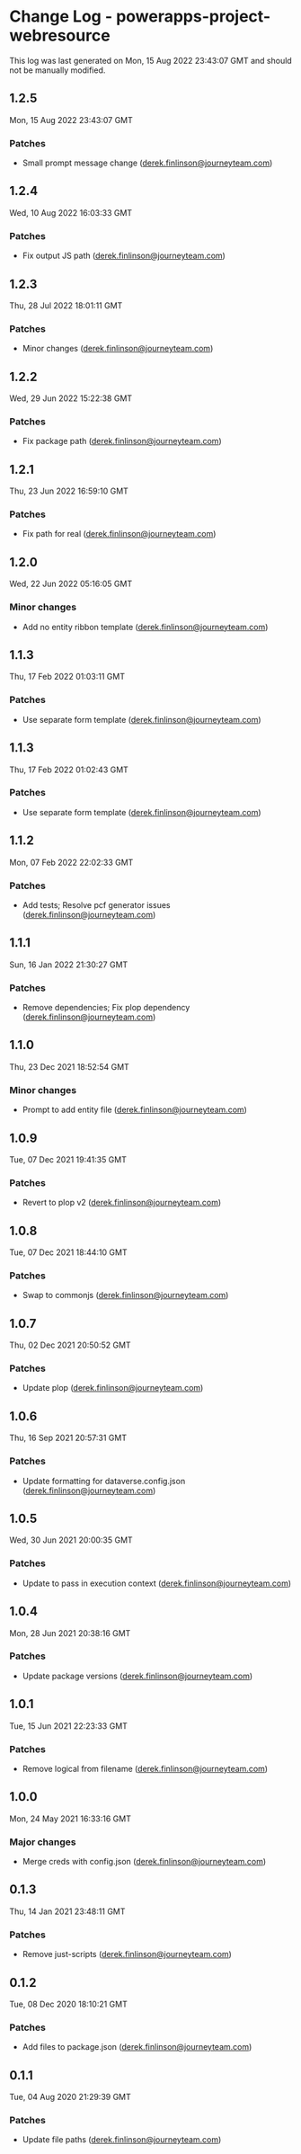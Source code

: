 # Change Log - powerapps-project-webresource

This log was last generated on Mon, 15 Aug 2022 23:43:07 GMT and should not be manually modified.

<!-- Start content -->

## 1.2.5

Mon, 15 Aug 2022 23:43:07 GMT

### Patches

- Small prompt message change (derek.finlinson@journeyteam.com)

## 1.2.4

Wed, 10 Aug 2022 16:03:33 GMT

### Patches

- Fix output JS path (derek.finlinson@journeyteam.com)

## 1.2.3

Thu, 28 Jul 2022 18:01:11 GMT

### Patches

- Minor changes (derek.finlinson@journeyteam.com)

## 1.2.2

Wed, 29 Jun 2022 15:22:38 GMT

### Patches

- Fix package path (derek.finlinson@journeyteam.com)

## 1.2.1

Thu, 23 Jun 2022 16:59:10 GMT

### Patches

- Fix path for real (derek.finlinson@journeyteam.com)

## 1.2.0

Wed, 22 Jun 2022 05:16:05 GMT

### Minor changes

- Add no entity ribbon template (derek.finlinson@journeyteam.com)

## 1.1.3

Thu, 17 Feb 2022 01:03:11 GMT

### Patches

- Use separate form template (derek.finlinson@journeyteam.com)

## 1.1.3

Thu, 17 Feb 2022 01:02:43 GMT

### Patches

- Use separate form template (derek.finlinson@journeyteam.com)

## 1.1.2

Mon, 07 Feb 2022 22:02:33 GMT

### Patches

- Add tests; Resolve pcf generator issues (derek.finlinson@journeyteam.com)

## 1.1.1

Sun, 16 Jan 2022 21:30:27 GMT

### Patches

- Remove dependencies; Fix plop dependency (derek.finlinson@journeyteam.com)

## 1.1.0

Thu, 23 Dec 2021 18:52:54 GMT

### Minor changes

- Prompt to add entity file (derek.finlinson@journeyteam.com)

## 1.0.9

Tue, 07 Dec 2021 19:41:35 GMT

### Patches

- Revert to plop v2 (derek.finlinson@journeyteam.com)

## 1.0.8

Tue, 07 Dec 2021 18:44:10 GMT

### Patches

- Swap to commonjs (derek.finlinson@journeyteam.com)

## 1.0.7

Thu, 02 Dec 2021 20:50:52 GMT

### Patches

- Update plop (derek.finlinson@journeyteam.com)

## 1.0.6

Thu, 16 Sep 2021 20:57:31 GMT

### Patches

- Update formatting for dataverse.config.json (derek.finlinson@journeyteam.com)

## 1.0.5

Wed, 30 Jun 2021 20:00:35 GMT

### Patches

- Update to pass in execution context (derek.finlinson@journeyteam.com)

## 1.0.4

Mon, 28 Jun 2021 20:38:16 GMT

### Patches

- Update package versions (derek.finlinson@journeyteam.com)

## 1.0.1

Tue, 15 Jun 2021 22:23:33 GMT

### Patches

- Remove logical from filename (derek.finlinson@journeyteam.com)

## 1.0.0

Mon, 24 May 2021 16:33:16 GMT

### Major changes

- Merge creds with config.json (derek.finlinson@journeyteam.com)

## 0.1.3

Thu, 14 Jan 2021 23:48:11 GMT

### Patches

- Remove just-scripts (derek.finlinson@journeyteam.com)

## 0.1.2

Tue, 08 Dec 2020 18:10:21 GMT

### Patches

- Add files to package.json (derek.finlinson@journeyteam.com)

## 0.1.1

Tue, 04 Aug 2020 21:29:39 GMT

### Patches

- Update file paths (derek.finlinson@journeyteam.com)
